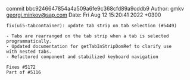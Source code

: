 commit bbc9246647854a4a509a6fe9c368cfd89a9cddb9
Author: gmkv <georgi.minkov@sap.com>
Date:   Fri Aug 12 15:20:41 2022 +0300

    fix(ui5-tabcontainer): update tab strip on tab selection (#5449)
    
    - Tabs are rearranged on the tab strip when a tab is selected programmatically.
    - Updated documentation for getTabInStripDomRef to clarify use
    with nested tabs.
    - Refactored component and stabilized keyboard navigation
    
    Fixes #5172
    Part of #5116
